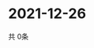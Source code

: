 # 2021-12-26
  共 0条

  <!-- BEGIN -->
  <!-- 最后更新时间Sun Dec 26 2021 04:05:58 GMT+0000 (Coordinated Universal Time) -->
  
  <!-- END -->
  
  
